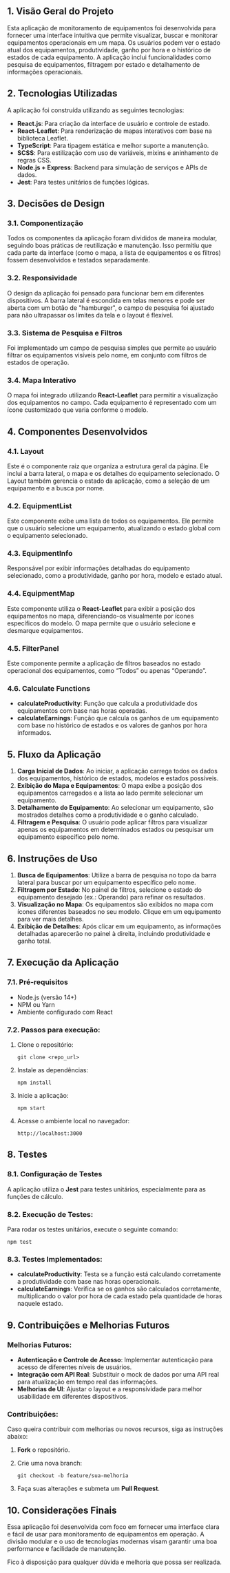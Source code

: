 
## 1. Visão Geral do Projeto

Esta aplicação de monitoramento de equipamentos foi desenvolvida para fornecer uma interface intuitiva que permite visualizar, buscar e monitorar equipamentos operacionais em um mapa. Os usuários podem ver o estado atual dos equipamentos, produtividade, ganho por hora e o histórico de estados de cada equipamento. A aplicação inclui funcionalidades como pesquisa de equipamentos, filtragem por estado e detalhamento de informações operacionais.

<a name="tecnologias"></a>

## 2. Tecnologias Utilizadas

A aplicação foi construída utilizando as seguintes tecnologias:

-   **React.js**: Para criação da interface de usuário e controle de estado.
-   **React-Leaflet**: Para renderização de mapas interativos com base na biblioteca Leaflet.
-   **TypeScript**: Para tipagem estática e melhor suporte a manutenção.
-   **SCSS**: Para estilização com uso de variáveis, mixins e aninhamento de regras CSS.
-   **Node.js + Express**: Backend para simulação de serviços e APIs de dados.
-   **Jest**: Para testes unitários de funções lógicas.

<a name="decisoes-design"></a>

## 3. Decisões de Design

### 3.1. Componentização

Todos os componentes da aplicação foram divididos de maneira modular, seguindo boas práticas de reutilização e manutenção. Isso permitiu que cada parte da interface (como o mapa, a lista de equipamentos e os filtros) fossem desenvolvidos e testados separadamente.

### 3.2. Responsividade

O design da aplicação foi pensado para funcionar bem em diferentes dispositivos. A barra lateral é escondida em telas menores e pode ser aberta com um botão de "hamburger", o campo de pesquisa foi ajustado para não ultrapassar os limites da tela e o layout é flexível.

### 3.3. Sistema de Pesquisa e Filtros

Foi implementado um campo de pesquisa simples que permite ao usuário filtrar os equipamentos visíveis pelo nome, em conjunto com filtros de estados de operação.

### 3.4. Mapa Interativo

O mapa foi integrado utilizando **React-Leaflet** para permitir a visualização dos equipamentos no campo. Cada equipamento é representado com um ícone customizado que varia conforme o modelo.

<a name="componentes-desenvolvidos"></a>

## 4. Componentes Desenvolvidos

### 4.1. **Layout**

Este é o componente raiz que organiza a estrutura geral da página. Ele inclui a barra lateral, o mapa e os detalhes do equipamento selecionado. O Layout também gerencia o estado da aplicação, como a seleção de um equipamento e a busca por nome.

### 4.2. **EquipmentList**

Este componente exibe uma lista de todos os equipamentos. Ele permite que o usuário selecione um equipamento, atualizando o estado global com o equipamento selecionado.

### 4.3. **EquipmentInfo**

Responsável por exibir informações detalhadas do equipamento selecionado, como a produtividade, ganho por hora, modelo e estado atual.

### 4.4. **EquipmentMap**

Este componente utiliza o **React-Leaflet** para exibir a posição dos equipamentos no mapa, diferenciando-os visualmente por ícones específicos do modelo. O mapa permite que o usuário selecione e desmarque equipamentos.

### 4.5. **FilterPanel**

Este componente permite a aplicação de filtros baseados no estado operacional dos equipamentos, como “Todos” ou apenas “Operando”.

### 4.6. **Calculate Functions**

-   **calculateProductivity**: Função que calcula a produtividade dos equipamentos com base nas horas operadas.
-   **calculateEarnings**: Função que calcula os ganhos de um equipamento com base no histórico de estados e os valores de ganhos por hora informados.

<a name="fluxo-aplicacao"></a>

## 5. Fluxo da Aplicação

1.  **Carga Inicial de Dados**: Ao iniciar, a aplicação carrega todos os dados dos equipamentos, histórico de estados, modelos e estados possíveis.
2.  **Exibição do Mapa e Equipamentos**: O mapa exibe a posição dos equipamentos carregados e a lista ao lado permite selecionar um equipamento.
3.  **Detalhamento do Equipamento**: Ao selecionar um equipamento, são mostrados detalhes como a produtividade e o ganho calculado.
4.  **Filtragem e Pesquisa**: O usuário pode aplicar filtros para visualizar apenas os equipamentos em determinados estados ou pesquisar um equipamento específico pelo nome.

<a name="instrucoes-uso"></a>

## 6. Instruções de Uso

1.  **Busca de Equipamentos**: Utilize a barra de pesquisa no topo da barra lateral para buscar por um equipamento específico pelo nome.
2.  **Filtragem por Estado**: No painel de filtros, selecione o estado do equipamento desejado (ex.: Operando) para refinar os resultados.
3.  **Visualização no Mapa**: Os equipamentos são exibidos no mapa com ícones diferentes baseados no seu modelo. Clique em um equipamento para ver mais detalhes.
4.  **Exibição de Detalhes**: Após clicar em um equipamento, as informações detalhadas aparecerão no painel à direita, incluindo produtividade e ganho total.

<a name="execucao"></a>

## 7. Execução da Aplicação

### 7.1. Pré-requisitos

-   Node.js (versão 14+)
-   NPM ou Yarn
-   Ambiente configurado com React

### 7.2. Passos para execução:

1.  Clone o repositório:
    
    `git clone <repo_url>` 
    
2.  Instale as dependências:
    
    `npm install` 
    
3.  Inicie a aplicação:

    `npm start` 
    
5.  Acesse o ambiente local no navegador:
    
    `http://localhost:3000` 
    

<a name="testes"></a>

## 8. Testes

### 8.1. Configuração de Testes

A aplicação utiliza o **Jest** para testes unitários, especialmente para as funções de cálculo.

### 8.2. Execução de Testes:

Para rodar os testes unitários, execute o seguinte comando:

`npm test` 

### 8.3. Testes Implementados:

-   **calculateProductivity**: Testa se a função está calculando corretamente a produtividade com base nas horas operacionais.
-   **calculateEarnings**: Verifica se os ganhos são calculados corretamente, multiplicando o valor por hora de cada estado pela quantidade de horas naquele estado.

<a name="contribuicoes"></a>

## 9. Contribuições e Melhorias Futuros

### Melhorias Futuros:

-   **Autenticação e Controle de Acesso**: Implementar autenticação para acesso de diferentes níveis de usuários.
-   **Integração com API Real**: Substituir o mock de dados por uma API real para atualização em tempo real das informações.
-   **Melhorias de UI**: Ajustar o layout e a responsividade para melhor usabilidade em diferentes dispositivos.

### Contribuições:

Caso queira contribuir com melhorias ou novos recursos, siga as instruções abaixo:

1.  **Fork** o repositório.
2.  Crie uma nova branch:
    
    `git checkout -b feature/sua-melhoria` 
    
3.  Faça suas alterações e submeta um **Pull Request**.

<a name="consideracoes"></a>

## 10. Considerações Finais

Essa aplicação foi desenvolvida com foco em fornecer uma interface clara e fácil de usar para monitoramento de equipamentos em operação. A divisão modular e o uso de tecnologias modernas visam garantir uma boa performance e facilidade de manutenção.

Fico à disposição para qualquer dúvida e melhoria que possa ser realizada.